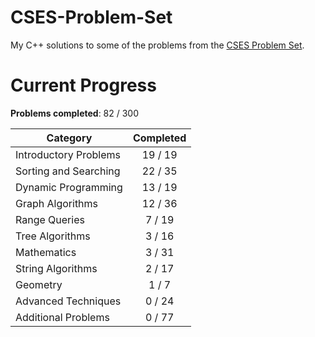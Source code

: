 # CSES-Problem-Set
My C++ solutions to some of the problems from the [CSES Problem Set](https://cses.fi/problemset/).

# Current Progress
**Problems completed**: 82 / 300

| Category | Completed |
| -------- | :-------: |
| Introductory Problems | 19 / 19 |
| Sorting and Searching | 22 / 35 |
| Dynamic Programming   | 13 / 19 |
| Graph Algorithms      | 12 / 36 |
| Range Queries         | 7 / 19  |
| Tree Algorithms       | 3 / 16  |
| Mathematics           | 3 / 31  |
| String Algorithms     | 2 / 17  |
| Geometry              | 1 / 7   |
| Advanced Techniques   | 0 / 24  |
| Additional Problems   | 0 / 77  |
